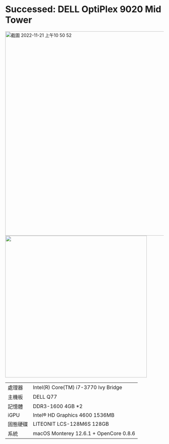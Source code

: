 # Successed: DELL OptiPlex 9020 Mid Tower
<img width="648" alt="截圖 2022-11-21 上午10 50 52" src="https://user-images.githubusercontent.com/79300809/202953098-aff90f56-e112-4fd6-a8b1-9b9aa5473ba3.png">
<img width="450" src="https://user-images.githubusercontent.com/79300809/202952438-aecde2bc-4fd2-408d-8efd-5b304493dc10.jpg"><br>
<table>
  <tr>
    <td>處理器</td><td>Intel(R) Core(TM) i7-3770 Ivy Bridge</td>
  </tr>
  <tr>
    <td>主機板</td><td>DELL Q77</td>
  </tr>
  <tr>  
    <td>記憶體</td><td>DDR3-1600 4GB *2</td>
  </tr>
  <tr>
    <td>iGPU</td><td>Intel® HD Graphics 4600 1536MB</td>
  </tr>
  <tr>  
    <td>固態硬碟</td><td>LITEONIT LCS-128M6S 128GB</td>
  </tr>
  <tr>
    <td>系統</td><td>macOS Monterey 12.6.1 + OpenCore 0.8.6</td>
  </tr>  
</table>

